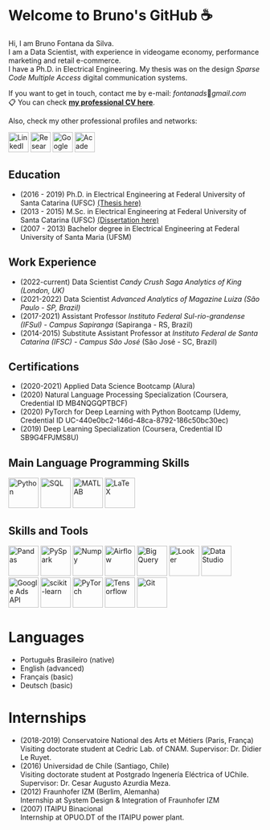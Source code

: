 # Welcome to Bruno's GitHub :coffee: 


Hi, I am Bruno Fontana da Silva.  
I am a Data Scientist, with experience in videogame economy, performance marketing and retail e-commerce.  
I have a Ph.D. in Electrical Engineering. My thesis was on the design _Sparse Code Multiple Access_ digital communication systems.  
<!--
Currently, I am taking courses on Machine Learning and _Natural Language Processing_ to develop new R&D projects in these fields.  
At the moment, I am also an assistant professor at [Instituto Federal Sul-rio-grandense (IFsul) - Campus Sapiranga](http://www.sapiranga.ifsul.edu.br/).
At the moment, I am a Data Scientist for the Advanced Analytics Team of Magazine Luiza.
-->
If you want to get in touch, contact me by e-mail: _fontanads_:e-mail:_gmail.com_  
:clipboard:	You can check **[my professional CV here](https://www.dropbox.com/s/sue91b6865izb3q/SimpleCV_BrunoFontana_UK_v2022_2.pdf?dl=0)</a>**.

Also, check my other professional profiles and networks:  

<div>
<a href="https://www.linkedin.com/in/fontanads" target="_blank">
<img src="https://cdn.jsdelivr.net/gh/devicons/devicon/icons/linkedin/linkedin-original.svg" alt="LinkedIn" target="_blank" height="40px"></a>


<a href="https://www.researchgate.net/profile/Bruno_Fontana" target="_blank">
<img src="https://upload.wikimedia.org/wikipedia/commons/5/5e/ResearchGate_icon_SVG.svg" alt="Research Gate" target="_blank" height="40px"></a>


<a href="https://scholar.google.com.br/citations?user=vAY4olUAAAAJ&hl=en" target="_blank">
<img src="https://upload.wikimedia.org/wikipedia/commons/c/c7/Google_Scholar_logo.svg" alt="Google Scholar" target="_blank" height="40px"></a>


<a href="http://lattes.cnpq.br/0704140512805010" target="_blank">
<img src="http://ole.uff.br/wp-content/uploads/sites/549/2020/10/9e287-logo-lattes-300x300.png" alt="Academic CV Lattes" target="_blank" height="40px"></a>
<div>

## Education

- (2016 - 2019) Ph.D. in Electrical Engineering at Federal University of Santa Catarina (UFSC) [(Thesis here)](https://repositorio.ufsc.br/handle/123456789/214493)
- (2013 - 2015) M.Sc. in Electrical Engineering at Federal University of Santa Catarina (UFSC) [(Dissertation here)](https://repositorio.ufsc.br/handle/123456789/157299)
- (2007 - 2013) Bachelor degree in Electrical Engineering at Federal University of Santa Maria (UFSM)
## Work Experience

- (2022-current) Data Scientist _Candy Crush Saga Analytics of King (London, UK)_
- (2021-2022) Data Scientist _Advanced Analytics of Magazine Luiza (São Paulo - SP, Brazil)_
- (2017-2021) Assistant Professor _Instituto Federal Sul-rio-grandense (IFSul) - Campus Sapiranga_ (Sapiranga - RS, Brazil)
- (2014-2015) Substitute Assistant Professor at _Instituto Federal de Santa Catarina (IFSC) - Campus São José_ (São José - SC, Brazil)

## Certifications

- (2020-2021) Applied Data Science Bootcamp (Alura)
- (2020) Natural Language Processing Specialization (Coursera, Credential ID MB4NQGQPTBCF)
- (2020) PyTorch for Deep Learning with Python Bootcamp (Udemy, Credential ID UC-440e0bc2-146d-48ca-8792-186c50bc30ec)
- (2019) Deep Learning Specialization (Coursera, Credential ID SB9G4FPJMS8U)

## Main Language Programming Skills

<div>
<img src="https://cdn.jsdelivr.net/gh/devicons/devicon/icons/python/python-original-wordmark.svg" alt="Python" target="_blank" height="60px"/>    
<img src="https://cdn.jsdelivr.net/gh/devicons/devicon/icons/mysql/mysql-original-wordmark.svg" alt="SQL" target="_blank" height="60px"/>    
<img src="https://cdn.jsdelivr.net/gh/devicons/devicon/icons/matlab/matlab-original.svg" alt="MATLAB" target="_blank" height="60px"/>    
<img src="https://cdn.jsdelivr.net/gh/devicons/devicon/icons/latex/latex-original.svg" alt="LaTeX" target="_blank" height="60px"/>
<div>

## Skills and Tools

<div>
<img src="https://cdn.jsdelivr.net/gh/devicons/devicon/icons/pandas/pandas-original-wordmark.svg" alt="Pandas" target="_blank" height="60px"/>    
<img src="https://miro.medium.com/max/800/1*nPcdyVwgcuEZiEZiRqApug.jpeg" alt="PySpark" target="_blank" height="60px"/>    
<img src="https://cdn.jsdelivr.net/gh/devicons/devicon/icons/numpy/numpy-original-wordmark.svg" alt="Numpy" target="_blank" height="60px"/>    
<img src="https://upload.wikimedia.org/wikipedia/commons/d/de/AirflowLogo.png" alt="Airflow" target="_blank" height="60px"/>
<img src="https://www.vectorlogo.zone/logos/google_bigquery/google_bigquery-ar21.svg" alt="Big Query" target="_blank" height="60px"/>    
<img src="https://upload.wikimedia.org/wikipedia/commons/4/4c/Looker.svg" alt="Looker" target="_blank" height="60px"/>    
<img src="https://images-cdn.brightedge.com/f00000000036389/videos.brightedge.com/assets/website/product/googledatastudio-logo.png" alt="Data Studio" target="_blank" height="60px"/>    
<img src="https://upload.wikimedia.org/wikipedia/commons/c/c7/Google_Ads_logo.svg" alt="Google Ads API" target="_blank" height="60px"/>    
<img src="https://upload.wikimedia.org/wikipedia/commons/0/05/Scikit_learn_logo_small.svg" alt="scikit-learn" target="_blank" height="60px"/>   
<img src="https://cdn.jsdelivr.net/gh/devicons/devicon/icons/pytorch/pytorch-original-wordmark.svg" alt="PyTorch" target="_blank" height="60px"/>    
<img src="https://cdn.jsdelivr.net/gh/devicons/devicon/icons/tensorflow/tensorflow-original-wordmark.svg" alt="Tensorflow" target="_blank" height="60px"/>    
<img src="https://cdn.jsdelivr.net/gh/devicons/devicon/icons/git/git-original.svg" alt="Git" target="_blank" height="60px"/>

<div>

# Languages

- Português Brasileiro (native)
- English (advanced)
- Français (basic)
- Deutsch (basic)

# Internships 

- (2018-2019) Conservatoire National des Arts et Métiers (Paris, França)  
Visiting doctorate student at Cedric Lab. of CNAM. Supervisor: Dr. Didier Le Ruyet.
- (2016) Universidad de Chile (Santiago, Chile)  
Visiting doctorate student at Postgrado Ingenería Eléctrica of UChile. Supervisor: Dr. Cesar Augusto Azurdia Meza.
- (2012) Fraunhofer IZM (Berlim, Alemanha)  
Internship at System Design \& Integration of Fraunhofer IZM
- (2007) ITAIPU Binacional  
Internship at OPUO.DT of the ITAIPU power plant.
